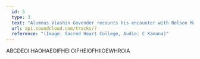 ```yaml
---
  id: 5
  type: 3
  text: "Alumnus Viashin Govender recounts his encounter with Nelson Mandela "
  url: api.soundcloud.com/tracks/?
  reference: "(Image: Sacred Heart College, Audio: C Kamana)"
---
```

ABCDEOI:HAOHAEOIFHEI OIFHEIOFHIIOEWHROIA

  
